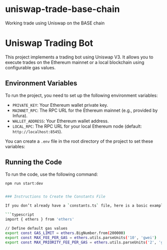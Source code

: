 # uniswap-trade-base-chain
Working trade using Uniswap on the BASE chain

# Uniswap Trading Bot

This project implements a trading bot using Uniswap V3. It allows you to execute trades on the Ethereum mainnet or a local blockchain using configurable gas values.

## Environment Variables

To run the project, you need to set up the following environment variables:

- `PRIVATE_KEY`: Your Ethereum wallet private key.
- `MAINNET_RPC`: The RPC URL for the Ethereum mainnet (e.g., provided by Infura).
- `WALLET_ADDRESS`: Your Ethereum wallet address.
- `LOCAL_RPC`: The RPC URL for your local Ethereum node (default: `http://localhost:8545`).

You can create a `.env` file in the root directory of the project to set these variables:


## Running the Code

To run the code, use the following command:

```bash
npm run start:dev


### Instructions to Create the Constants File

If you don’t already have a `constants.ts` file, here is a basic example of how you might structure it:

```typescript
import { ethers } from 'ethers'

// Define default gas values
export const GAS_LIMIT = ethers.BigNumber.from(200000)
export const MAX_FEE_PER_GAS = ethers.utils.parseUnits('10', 'gwei')
export const MAX_PRIORITY_FEE_PER_GAS = ethers.utils.parseUnits('2', 'gwei')

